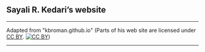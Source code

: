 ## Sayali R. Kedari&rsquo;s website

---

Adapted from "kbroman.github.io" (Parts of his web site are licensed under [CC BY](https://creativecommons.org/licenses/by/3.0/).
[![CC BY](https://i.creativecommons.org/l/by/3.0/88x31.png)](https://creativecommons.org/licenses/by/3.0/))

---
